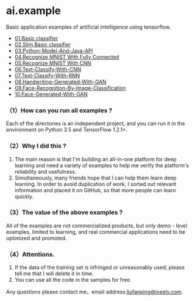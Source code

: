 # ai.example
Basic application examples of artificial intelligence using tensorflow.
*   [01.Basic classifier](https://github.com/Fanping/ai.example/tree/master/01.Basic-Classifier)
*   [02.Slim Basic classifier](https://github.com/Fanping/ai.example/tree/master/02.Slim-Basic-Classifier)
*   [03.Python-Model-And-Java-API](https://github.com/Fanping/ai.example/tree/master/03.Python-Model-Java-API)
*   [04.Recognize MNIST With Fully Connected](https://github.com/Fanping/ai.example/tree/master/04.Recognize-MNIST-With-Fully-Connected)
*   [05.Recognize MNIST With CNN](https://github.com/Fanping/ai.example/tree/master/05.Recognize-MNIST-With-CNN)
*   [06.Text-Classify-With-CNN](https://github.com/Fanping/ai.example/tree/master/06.Text-Classify-With-CNN)
*   [07.Text-Classify-With-RNN](https://github.com/Fanping/ai.example/tree/master/07.Text-Classify-With-RNN)
*   [08.Handwriting-Generated-With-GAN](https://github.com/Fanping/ai.example/tree/master/08.Handwriting-Generated-With-GAN)
*   [09.Face-Recognition-By-Image-Classification](https://github.com/Fanping/ai.example/tree/master/09.Face-Recognition-By-Image-Classification)
*   [10.Face-Generated-With-GAN](https://github.com/Fanping/ai.example/tree/master/10.Face-Generated-With-GAN)

### （1）How can you run all examples ?
Each of the directories is an independent project, and you can run it in the environment on Python 3.5 and TensorFlow 1.2.1+.

### （2）Why I did this ?
1. The main reason is that I'm building an all-in-one platform for deep learning and need a variety of examples to help me verify the platform's reliability and usefulness.<br/>
2. Simultaneously, many friends hope that I can help them learn deep learning. In order to avoid duplication of work, I sorted out relevant information and placed it on GitHub, so that more people can learn quickly.

### （3）The value of the above examples ?
All of the examples are not commercialized products, but only demo - level examples, limited to learning, and real commercial applications need to be optimized and promoted.

### （4）Attentions.
1. If the data of the training set is infringed or unreasonably used, please tell me that I will delete it in time.<br/>
2. You can use all the code in the samples for free.

Any questions please contact me，email address:<liufanping@iveely.com>.